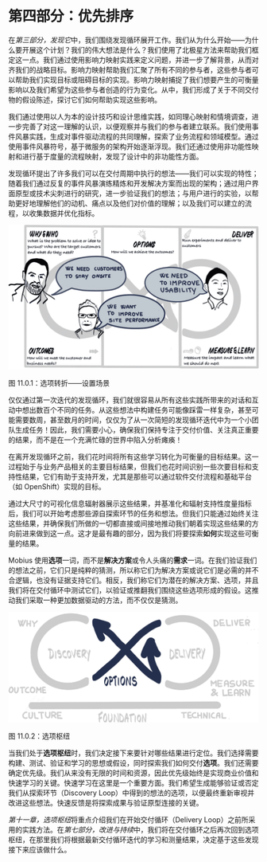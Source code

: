 # 第四部分：优先排序

在*第三部分，发现它*中，我们围绕发现循环展开工作。我们从为什么开始——为什么要开展这个计划？我们的伟大想法是什么？我们使用了北极星方法来帮助我们框定这一点。我们通过使用影响力映射实践来定义问题，并进一步了解背景，从而对齐我们的战略目标。影响力映射帮助我们汇聚了所有不同的参与者，这些参与者可以帮助我们实现目标或阻碍目标的实现。影响力映射捕捉了我们想要产生的可衡量影响以及我们希望为这些参与者创造的行为变化。从中，我们形成了关于不同交付物的假设陈述，探讨它们如何帮助实现这些影响。

我们通过使用以人为本的设计技巧和设计思维实践，如同理心映射和情境调查，进一步完善了对这一理解的认识，以便观察并与我们的参与者建立联系。我们使用事件风暴实践，生成对事件驱动流程的共同理解，探索了业务流程和领域模型。通过使用事件风暴符号，基于微服务的架构开始逐渐浮现。我们还通过使用非功能性映射和进行基于度量的流程映射，发现了设计中的非功能性方面。

发现循环提出了许多我们可以在交付周期中执行的想法——我们可以实现的特性；随着我们通过反复的事件风暴演练精炼和开发解决方案而出现的架构；通过用户界面原型或技术尖刺进行的研究，进一步验证我们的想法；与用户进行的实验，以帮助更好地理解他们的动机、痛点以及他们对价值的理解；以及我们可以建立的流程，以收集数据并优化指标。

![](img/B16297_11.0.1.jpg)

图 11.0.1：选项转折——设置场景

仅仅通过第一次迭代的发现循环，我们就很容易从所有这些实践所带来的对话和互动中想出数百个不同的任务。从这些想法中构建任务可能像踩雷一样复杂，甚至可能需要数周，甚至数月的时间，仅仅为了从一次简短的发现循环迭代中为一个小团队生成任务！因此，我们需要小心，确保我们保持专注于交付价值、关注真正重要的结果，而不是在一个充满忙碌的世界中陷入分析瘫痪！

在离开发现循环之前，我们花时间将所有这些学习转化为可衡量的目标结果。这一过程始于与业务产品相关的主要目标结果，但我们也花时间识别一些次要目标和支持性结果，它们有助于支持开发，尤其是那些可以通过软件交付流程和基础平台（如 OpenShift）实现的目标。

通过大尺寸的可视化信息辐射器展示这些结果，并基准化和辐射支持性度量指标后，我们可以开始考虑那些源自探索环节的任务和想法。但我们只能通过始终关注这些结果，并确保我们所做的一切都直接或间接地推动我们朝着实现这些结果的方向前进来做到这一点。这才是最有趣的部分，因为我们将要探索**如何**实现这些可衡量的结果。

Mobius 使用**选项**一词，而不是**解决方案**或令人头痛的**需求**一词。在我们验证我们的想法之前，它们只是纯粹的猜测，所以称它们为解决方案或说它们是必需的并不合逻辑，也没有证据支持它们。相反，我们称它们为潜在的解决方案、选项，并且我们将在交付循环中测试它们，以验证或推翻我们围绕这些选项形成的假设。这推动我们采取一种更加数据驱动的方法，而不仅仅是猜测。

![](img/B16297_11.0.2.jpg)

图 11.0.2：选项枢纽

当我们处于**选项枢纽**时，我们决定接下来要针对哪些结果进行定位。我们选择需要构建、测试、验证和学习的思想或假设，同时探索我们如何交付**选项**。我们还需要确定优先级。我们从来没有无限的时间和资源，因此优先级始终是实现商业价值和快速学习的关键。快速学习在这里是一个重要方面。我们希望生成能够验证或否定我们从探索环节（Discovery Loop）中得到的想法的选项，以便最终重新审视并改进这些想法。快速反馈是将探索成果与验证原型连接的关键。

*第十一章，选项枢纽*将重点介绍我们在开始交付循环（Delivery Loop）之前所采用的实践方法。在*第七部分，改进与持续*中，我们将在交付循环之后再次回到选项枢纽，在那里我们将根据最新交付循环迭代的学习和测量结果，决定基于这些发现接下来应该做什么。
